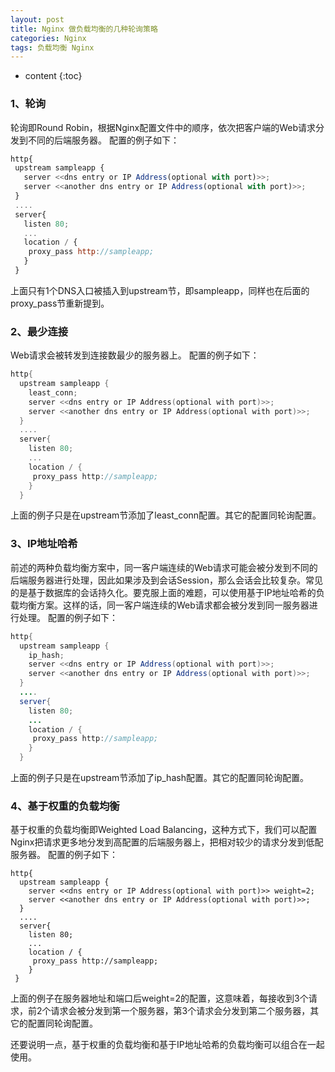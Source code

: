 ```yaml
---
layout: post
title: Nginx 做负载均衡的几种轮询策略
categories: Nginx
tags: 负载均衡 Nginx
---
```


* content
{:toc}



### 1、轮询

轮询即Round Robin，根据Nginx配置文件中的顺序，依次把客户端的Web请求分发到不同的后端服务器。
配置的例子如下：

	

```js
http{ 
 upstream sampleapp { 
   server <<dns entry or IP Address(optional with port)>>; 
   server <<another dns entry or IP Address(optional with port)>>; 
 } 
 .... 
 server{ 
   listen 80; 
   ... 
   location / { 
    proxy_pass http://sampleapp; 
   }  
 }
```


上面只有1个DNS入口被插入到upstream节，即sampleapp，同样也在后面的proxy_pass节重新提到。

### 2、最少连接

Web请求会被转发到连接数最少的服务器上。
配置的例子如下：

	

```c
http{ 
  upstream sampleapp { 
    least_conn; 
    server <<dns entry or IP Address(optional with port)>>; 
    server <<another dns entry or IP Address(optional with port)>>; 
  } 
  .... 
  server{ 
    listen 80; 
    ... 
    location / { 
     proxy_pass http://sampleapp; 
    }  
  }
```


上面的例子只是在upstream节添加了least_conn配置。其它的配置同轮询配置。

### 3、IP地址哈希

前述的两种负载均衡方案中，同一客户端连续的Web请求可能会被分发到不同的后端服务器进行处理，因此如果涉及到会话Session，那么会话会比较复杂。常见的是基于数据库的会话持久化。要克服上面的难题，可以使用基于IP地址哈希的负载均衡方案。这样的话，同一客户端连续的Web请求都会被分发到同一服务器进行处理。
配置的例子如下：

	

```java
http{ 
  upstream sampleapp { 
    ip_hash; 
    server <<dns entry or IP Address(optional with port)>>; 
    server <<another dns entry or IP Address(optional with port)>>; 
  } 
  .... 
  server{ 
    listen 80; 
    ... 
    location / { 
     proxy_pass http://sampleapp; 
    }  
  }
```


上面的例子只是在upstream节添加了ip_hash配置。其它的配置同轮询配置。

### 4、基于权重的负载均衡

基于权重的负载均衡即Weighted Load Balancing，这种方式下，我们可以配置Nginx把请求更多地分发到高配置的后端服务器上，把相对较少的请求分发到低配服务器。
配置的例子如下：

	

```
http{ 
  upstream sampleapp { 
    server <<dns entry or IP Address(optional with port)>> weight=2; 
    server <<another dns entry or IP Address(optional with port)>>; 
  } 
  .... 
  server{ 
    listen 80; 
    ... 
    location / { 
     proxy_pass http://sampleapp; 
    } 
 }
```


上面的例子在服务器地址和端口后weight=2的配置，这意味着，每接收到3个请求，前2个请求会被分发到第一个服务器，第3个请求会分发到第二个服务器，其它的配置同轮询配置。

还要说明一点，基于权重的负载均衡和基于IP地址哈希的负载均衡可以组合在一起使用。